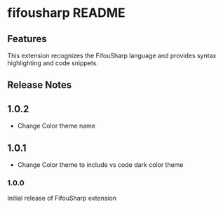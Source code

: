 # fifousharp README

## Features

This extension recognizes the FifouSharp language and provides syntax highlighting and code snippets.

## Release Notes

## 1.0.2
- Change Color theme name

## 1.0.1
- Change Color theme to include vs code dark color theme

### 1.0.0

Initial release of FifouSharp extension